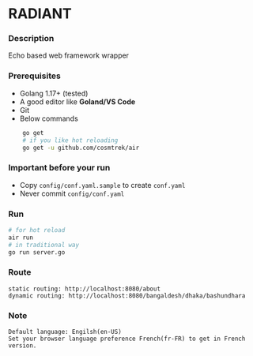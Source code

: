 # RADIANT

### Description

Echo based web framework wrapper

### Prerequisites
   - Golang 1.17+ (tested)
   - A good editor like **Goland/VS Code**
   - Git
   - Below commands
```bash
    go get
    # if you like hot reloading
    go get -u github.com/cosmtrek/air
```

### Important before your run
  - Copy `config/conf.yaml.sample` to create `conf.yaml`
  - Never commit `config/conf.yaml`

### Run
```bash
# for hot reload
air run
# in traditional way
go run server.go
```

### Route

    static routing: http://localhost:8080/about
    dynamic routing: http://localhost:8080/bangaldesh/dhaka/bashundhara

### Note

    Default language: Engilsh(en-US)
    Set your browser language preference French(fr-FR) to get in French version.
